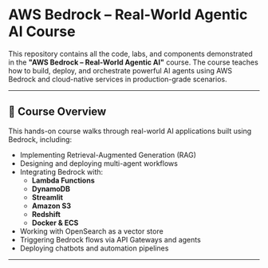 # AWS Bedrock – Real-World Agentic AI Course

This repository contains all the code, labs, and components demonstrated in the **"AWS Bedrock – Real-World Agentic AI"** course. The course teaches how to build, deploy, and orchestrate powerful AI agents using AWS Bedrock and cloud-native services in production-grade scenarios.

---

## 🚀 Course Overview

This hands-on course walks through real-world AI applications built using Bedrock, including:

- Implementing Retrieval-Augmented Generation (RAG)
- Designing and deploying multi-agent workflows
- Integrating Bedrock with:
  - **Lambda Functions**
  - **DynamoDB**
  - **Streamlit**
  - **Amazon S3**
  - **Redshift**
  - **Docker & ECS**
- Working with OpenSearch as a vector store
- Triggering Bedrock flows via API Gateways and agents
- Deploying chatbots and automation pipelines

---
